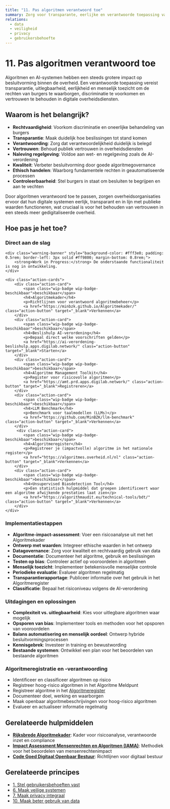 ```yaml
---
title: "11. Pas algoritmen verantwoord toe"
summary: Zorg voor transparante, eerlijke en verantwoorde toepassing van algoritmen en AI-systemen.
relations:
  - data
  - veiligheid
  - privacy
  - gebruikersbehoefte
---
```


# 11. Pas algoritmen verantwoord toe

Algoritmen en AI-systemen hebben een steeds grotere impact op besluitvorming binnen de overheid. Een verantwoorde toepassing vereist transparantie, uitlegbaarheid, eerlijkheid en menselijk toezicht om de rechten van burgers te waarborgen, discriminatie te voorkomen en vertrouwen te behouden in digitale overheidsdiensten.

## Waarom is het belangrijk?

- **Rechtvaardigheid**: Voorkom discriminatie en oneerlijke behandeling van burgers
- **Transparantie**: Maak duidelijk hoe beslissingen tot stand komen
- **Verantwoording**: Zorg dat verantwoordelijkheid duidelijk is belegd
- **Vertrouwen**: Behoud publiek vertrouwen in overheidsdiensten
- **Naleving regelgeving**: Voldoe aan wet- en regelgeving zoals de AI-verordening
- **Kwaliteit**: Verbeter besluitvorming door goede algoritmegovernance
- **Ethisch handelen**: Waarborg fundamentele rechten in geautomatiseerde processen
- **Controleerbaarheid**: Stel burgers in staat om besluiten te begrijpen en aan te vechten

Door algoritmen verantwoord toe te passen, zorgen overheidsorganisaties ervoor dat hun digitale systemen eerlijk, transparant en in lijn met publieke waarden functioneren, wat cruciaal is voor het behouden van vertrouwen in een steeds meer gedigitaliseerde overheid.

## Hoe pas je het toe?

<div class="direct-aan-de-slag">
    <h3>Direct aan de slag</h3>

    <div class="warning-banner" style="background-color: #fff3e0; padding: 0.5rem; border-left: 3px solid #ff9800; margin-bottom: 0.8rem;">
        <strong>Work in Progress:</strong> De onderstaande functionaliteit is nog in ontwikkeling.
    </div>

    <div class="action-cards">
        <div class="action-card">
            <span class="wip-badge wip-badge-beschikbaar">beschikbaar</span>
            <h4>Algoritmekader</h4>
            <p>Richtlijnen voor verantwoord algoritmebeheer</p>
            <a href="https://minbzk.github.io/Algoritmekader/" class="action-button" target="_blank">Verkennen</a>
        </div>
        <div class="action-card">
            <span class="wip-badge wip-badge-beschikbaar">beschikbaar</span>
            <h4>Beslishulp AI-verordening</h4>
            <p>Bepaal direct welke voorschriften gelden</p>
            <a href="https://ai-verordening-beslishulp.apps.digilab.network/" class="action-button" target="_blank">Starten</a>
        </div>
        <div class="action-card">
            <span class="wip-badge wip-badge-beschikbaar">beschikbaar</span>
            <h4>Algoritme Management Toolkit</h4>
            <p>Register voor risicovolle algoritmen</p>
            <a href="https://amt.prd.apps.digilab.network/" class="action-button" target="_blank">Registreren</a>
        </div>
        <div class="action-card">
            <span class="wip-badge wip-badge-beschikbaar">beschikbaar</span>
            <h4>LLM Benchmark</h4>
            <p>Benchmark voor taalmodellen (LLMs)</p>
            <a href="https://github.com/MinBZK/llm-benchmark" class="action-button" target="_blank">Verkennen</a>
        </div>
         <div class="action-card">
            <span class="wip-badge wip-badge-beschikbaar">beschikbaar</span>
            <h4>Algoritmeregister</h4>
            <p>Registreer je (impactvolle) algoritme in het nationale register</p>
            <a href="https://algoritmes.overheid.nl/nl" class="action-button" target="_blank">Verkennen</a>
        </div>
        <div class="action-card">
            <span class="wip-badge wip-badge-beschikbaar">beschikbaar</span>
            <h4>Unsupervised Biasdetection Tool</h4>
            <p>Een statistisch hulpmiddel dat groepen identificeert waar een algoritme afwijkende prestaties laat zien</p>
            <a href="https://algorithmaudit.eu/technical-tools/bdt/" class="action-button" target="_blank">Verkennen</a>
        </div>
    </div>
</div>

### Implementatiestappen

- **Algoritme-impact-assessment**: Voer een risicoanalyse uit met het Algoritmekader
- **Ontwerp met waarden**: Integreer ethische waarden in het ontwerp
- **Datagovernance**: Zorg voor kwaliteit en rechtvaardig gebruik van data
- **Documentatie**: Documenteer het algoritme, gebruik en beslissingen
- **Testen op bias**: Controleer actief op vooroordelen in algoritmen
- **Menselijk toezicht**: Implementeer betekenisvolle menselijke controle
- **Periodieke evaluatie**: Evalueer algoritmen regelmatig
- **Transparantierapportage**: Publiceer informatie over het gebruik in het Algoritmeregister
- **Classificatie**: Bepaal het risiconiveau volgens de AI-verordening

### Uitdagingen en oplossingen

- **Complexiteit vs. uitlegbaarheid**: Kies voor uitlegbare algoritmen waar mogelijk
- **Opsporen van bias**: Implementeer tools en methoden voor het opsporen van vooroordelen
- **Balans automatisering en menselijk oordeel**: Ontwerp hybride besluitvormingsprocessen
- **Kennisgebrek**: Investeer in training en bewustwording
- **Bestaande systemen**: Ontwikkel een plan voor het beoordelen van bestaande algoritmen

### Algoritmeregistratie en -verantwoording

- Identificeer en classificeer algoritmen op risico
- Registreer hoog-risico algoritmen in het Algoritme Meldpunt
- Registreer algoritme in het [Algoritmeregister](https://algoritmes.overheid.nl/nl)
- Documenteer doel, werking en waarborgen
- Maak openbaar algoritmebeschrijvingen voor hoog-risico algoritmen
- Evalueer en actualiseer informatie regelmatig

## Gerelateerde hulpmiddelen

- **[Rijksbrede Algoritmekader](https://minbzk.github.io/Algoritmekader/)**: Kader voor risicoanalyse, verantwoorde inzet en compliance
- **[Impact Assessment Mensenrechten en Algoritmen (IAMA)](https://www.rijksoverheid.nl/documenten/rapporten/2021/02/25/impact-assessment-mensenrechten-en-algoritmes)**: Methodiek voor het beoordelen van mensenrechtenimpact
- **[Code Goed Digitaal Openbaar Bestuur](https://www.digitaleoverheid.nl/overzicht-van-alle-onderwerpen/nieuwe-technologieen-data-en-ethiek/publieke-waarden/code-goed-digitaal-openbaar-bestuur/)**: Richtlijnen voor digitaal bestuur

## Gerelateerde principes

- [1. Stel gebruikersbehoeften vast](../gebruikersbehoeften/index.md)
- [6. Maak veilige systemen](../veiligheid/index.md)
- [7. Maak privacy integraal](../privacy/index.md)
- [10. Maak beter gebruik van data](../data/index.md)

